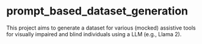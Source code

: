 # prompt_based_dataset_generation
This project aims to generate a dataset for various (mocked) assistive tools for visually impaired and blind individuals using a LLM (e.g., Llama 2).
